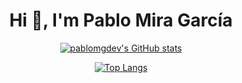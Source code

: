 <h1 align=center>Hi 🤘, I'm Pablo Mira García</h1>

<div align=center>
 
[![pablomgdev's GitHub stats](https://github-readme-stats.vercel.app/api?username=pablomgdev&count_private=true&show_icons=true&theme=transparent&custom_title=pablomgdev's%20Github%20Stats)](https://github.com/pablomgdev)

[![Top Langs](https://github-readme-stats.vercel.app/api/top-langs/?username=pablomgdev&langs_count=7&layout=compact&theme=transparent&hide=astro)](https://github.com/pablomgdev)
</div>

<!--
Used:
- https://github.com/anuraghazra/github-readme-stats

Saw:
- https://dev.to/supritha/how-to-have-an-awesome-github-profile-1969
 -->
